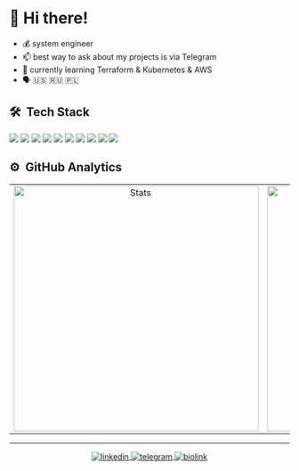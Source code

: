 # :wave: Hi there!

- :moneybag: system engineer
- :mailbox: best way to ask about my projects is via Telegram
- :seedling: currently learning Terraform & Kubernetes & AWS
- :speaking_head: :us: :ru: :poland:

## 🛠 &nbsp;Tech Stack

![](https://img.shields.io/badge/OS-macOS-informational?style=flat&logo=macos&logoColor=white&color=333333)
![](https://img.shields.io/badge/Editor-VSCode-informational?style=flat&logo=visual-studio-code&logoColor=white&color=333333)
![](https://img.shields.io/badge/Code-Make-informational?style=flat&logo=cmake&logoColor=white&color=333333)
![](https://img.shields.io/badge/Shell-Bash-informational?style=flat&logo=gnu-bash&logoColor=white&color=333333)
![](https://img.shields.io/badge/Tools-Docker-informational?style=flat&logo=docker&logoColor=white&color=333333)
![](https://img.shields.io/badge/Tools-Kubernetes-informational?style=flat&logo=kubernetes&logoColor=white&color=333333)
![](https://img.shields.io/badge/Tools-Terraform-informational?style=flat&logo=terraform&logoColor=white&color=333333)
![](https://img.shields.io/badge/Tools-Jenkins-informational?style=flat&logo=jenkins&logoColor=white&color=333333)
![](https://img.shields.io/badge/Tools-Ansible-informational?style=flat&logo=ansible&logoColor=white&color=333333)
![](https://img.shields.io/badge/Cloud-AWS-informational?style=flat&logo=amazon&logoColor=white&color=333333)

## ⚙️ &nbsp;GitHub Analytics

<table border="0" align="center">
<tr>
<td align="center" width="400" height="200" border="0">
<img src="https://github-readme-stats.vercel.app/api/top-langs/?username=g3rhard&show_icons=true&hide_border=true&layout=compact&title_color=333333&icon_color=333333" alt="Stats" width="440" />
<td align="center" width="400" height="200" border="0">
<img src="https://github-readme-stats.vercel.app/api?username=g3rhard&count_private&show_icons=true&hide_border=true&compact=true&title_color=333333&icon_color=333333" alt="Stats" width="440" />
</td>
</tr>
</table>

---

<p align="center">
  <a href="https://linkedin.com/in/g3rhard" target="_blank">
    <img align="center" src="https://img.shields.io/badge/-g3rhard-333333?style=flat&logo=linkedin" alt="linkedin"/>
  </a>
  <a href="https://t.me/g3rhard" target="_blank">
  <img align="center" src="https://img.shields.io/badge/-g3rhard-333333?style=flat&logo=telegram&logoColor=white" alt="telegram"/>
  </a>
    <a href="https://bio.link/g3rhard" target="_blank">
  <img align="center" src="https://img.shields.io/badge/-g3rhard-333333?style=flat&logo=biolink" alt="biolink"/>
  </a>
</p>
